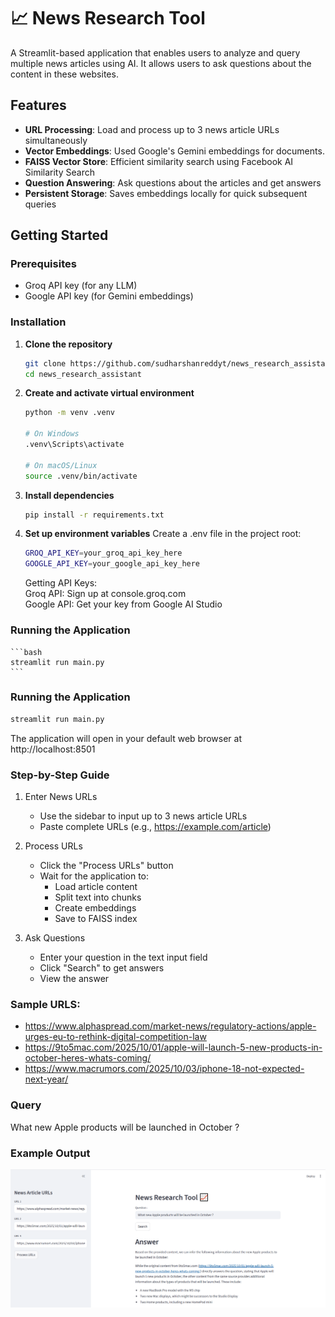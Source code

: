 # 📈 News Research Tool

A Streamlit-based application that enables users to analyze and query multiple news articles using AI. It allows users to ask questions about the content in these websites.

## Features
- **URL Processing**: Load and process up to 3 news article URLs simultaneously
- **Vector Embeddings**: Used Google's Gemini embeddings for documents.
- **FAISS Vector Store**: Efficient similarity search using Facebook AI Similarity Search
- **Question Answering**: Ask questions about the articles and get answers
- **Persistent Storage**: Saves embeddings locally for quick subsequent queries

## Getting Started

### Prerequisites
- Groq API key (for any LLM)
- Google API key (for Gemini embeddings)

### Installation

1. **Clone the repository**
    ```bash
    git clone https://github.com/sudharshanreddyt/news_research_assistant.git
    cd news_research_assistant
    ```

2. **Create and activate virtual environment**
    ```bash
    python -m venv .venv
   
    # On Windows
    .venv\Scripts\activate
   
    # On macOS/Linux
    source .venv/bin/activate 
    ```

3. **Install dependencies**
    ```bash
    pip install -r requirements.txt
    ```

4. **Set up environment variables**
    Create a .env file in the project root:
    ```bash
    GROQ_API_KEY=your_groq_api_key_here
    GOOGLE_API_KEY=your_google_api_key_here
    ```

    Getting API Keys:  
    Groq API: Sign up at console.groq.com  
    Google API: Get your key from Google AI Studio


### Running the Application
    ```bash
    streamlit run main.py
    ```  
### Running the Application
```bash
streamlit run main.py
```  

The application will open in your default web browser at http://localhost:8501

### Step-by-Step Guide

1. Enter News URLs
    - Use the sidebar to input up to 3 news article URLs
    - Paste complete URLs (e.g., https://example.com/article)

2. Process URLs
    - Click the "Process URLs" button
    - Wait for the application to:
        - Load article content
        - Split text into chunks
        - Create embeddings
        - Save to FAISS index

3. Ask Questions
    - Enter your question in the text input field
    - Click "Search" to get answers
    - View the answer


### Sample URLS:
- https://www.alphaspread.com/market-news/regulatory-actions/apple-urges-eu-to-rethink-digital-competition-law
- https://9to5mac.com/2025/10/01/apple-will-launch-5-new-products-in-october-heres-whats-coming/
- https://www.macrumors.com/2025/10/03/iphone-18-not-expected-next-year/

### Query
What new Apple products will be launched in October ?

### Example Output
![alt text](/outputs/image.png)